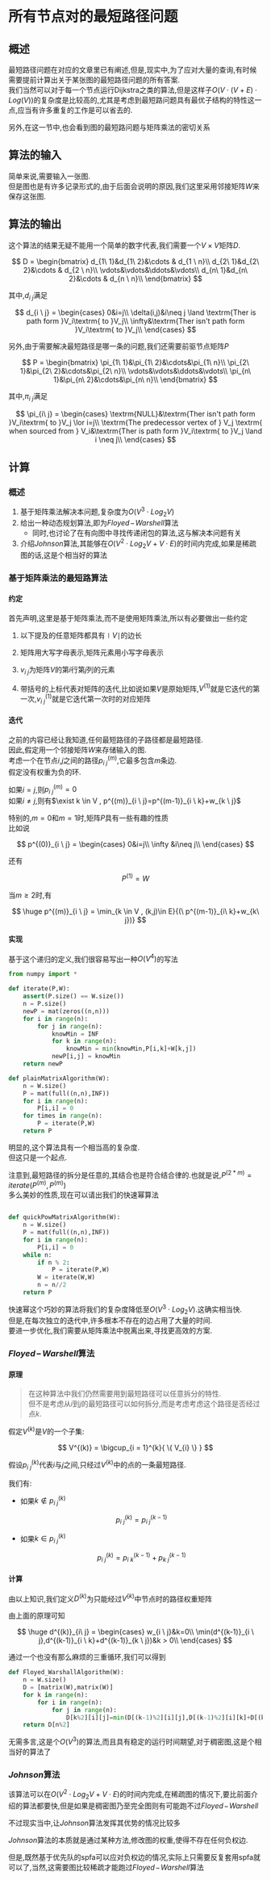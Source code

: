 # 所有节点对的最短路径问题

## 概述

最短路径问题在对应的文章里已有阐述,但是,现实中,为了应对大量的查询,有时候需要提前计算出关于某张图的最短路径问题的所有答案.  
我们当然可以对于每一个节点运行Dijkstra之类的算法,但是这样子$O(V\cdot(V+E)\cdot Log(V))$的复杂度是比较高的,尤其是考虑到最短路问题具有最优子结构的特性这一点,应当有许多重复的工作是可以省去的.

另外,在这一节中,也会看到图的最短路问题与矩阵乘法的密切关系

## 算法的输入

简单来说,需要输入一张图.  
但是图也是有许多记录形式的,由于后面会说明的原因,我们这里采用邻接矩阵$W$来保存这张图.

## 算法的输出

这个算法的结果无疑不能用一个简单的数字代表,我们需要一个$V\times V$矩阵$D$.

$$
D = 
\begin{bmatrix}
d_{1\ 1}&d_{1\ 2}&\cdots & d_{1 \ n}\\
d_{2\ 1}&d_{2\ 2}&\cdots & d_{2 \ n}\\
\vdots&\vdots&\ddots&\vdots\\
d_{n\ 1}&d_{n\ 2}&\cdots & d_{n \ n}\\
\end{bmatrix}
$$

其中,$d_{i \ j}$满足

$$
d_{i \ j} = 
\begin{cases}
0&i=j\\
\delta(i,j)&i\neq j \land \textrm{Ther is path form }V_i\textrm{ to }V_j\\
\infty&\textrm{Ther isn't path form }V_i\textrm{ to }V_j\\
\end{cases}
$$

另外,由于需要解决最短路径是哪一条的问题,我们还需要前驱节点矩阵$P$

$$
P =
\begin{bmatrix}
\pi_{1\ 1}&\pi_{1\ 2}&\cdots&\pi_{1\ n}\\
\pi_{2\ 1}&\pi_{2\ 2}&\cdots&\pi_{2\ n}\\
\vdots&\vdots&\ddots&\vdots\\
\pi_{n\ 1}&\pi_{n\ 2}&\cdots&\pi_{n\ n}\\
\end{bmatrix}
$$

其中,$\pi_{i\ j}$满足

$$
\pi_{i\ j} = 
\begin{cases}
\textrm{NULL}&\textrm{Ther isn't path form }V_i\textrm{ to }V_j \lor i=j\\
\textrm{The predecessor vertex of } V_j \textrm{ when sourced from } V_i&\textrm{Ther is path form }V_i\textrm{ to }V_j \land i \neq j\\
\end{cases}
$$

## 计算

### 概述

1. 基于矩阵乘法解决本问题,复杂度为$O(V^3 \cdot Log_{2}{V})$
2. 给出一种动态规划算法,即为$Floyed\!-\!Warshell$算法
    - 同时,也讨论了在有向图中寻找传递闭包的算法,这与解决本问题有关
3. 介绍$Johnson$算法,其能够在$O(V^2\cdot Log_{2}{V}+V\cdot E)$的时间内完成,如果是稀疏图的话,这是个相当好的算法

### 基于矩阵乘法的最短路算法

#### 约定

首先声明,这里是基于矩阵乘法,而不是使用矩阵乘法,所以有必要做出一些约定

1. 以下提及的任意矩阵都具有$\mid V \mid$的边长

2. 矩阵用大写字母表示,矩阵元素用小写字母表示

3. $v_{i \ j}$为矩阵$V$的第$i$行第$j$列的元素

4. 带括号的上标代表对矩阵的迭代,比如说如果$V$是原始矩阵,$V^{(1)}$就是它迭代的第一次,$v^{(1)}_{i \ j}$就是它迭代第一次时的对应矩阵

#### 迭代

之前的内容已经让我知道,任何最短路径的子路径都是最短路径.  
因此,假定用一个邻接矩阵$W$来存储输入的图.  
考虑一个在节点$i$,$j$之间的路径$p^{(m)}_{i \ j}$,它最多包含$m$条边.  
假定没有权重为负的环.

如果$i=j$,则$p^{(m)}_{i \ j}=0$  
如果$i\neq j$,则有$\exist k \in V , p^{(m)}_{i \ j}=p^{(m-1)}_{i \ k}+w_{k \ j}$  

特别的,$m=0$和$m=1$时,矩阵$P$具有一些有趣的性质  
比如说

$$
p^{(0)}_{i \ j} = 
\begin{cases}
0&i=j\\
\infty &i\neq j\\
\end{cases}
$$

还有

$$
P^{(1)}=W
$$

当$m \geq 2$时,有

$$
\huge
p^{(m)}_{i \ j} = 
\min_{k \in V , (k,j)\in E}{(\ p^{(m-1)}_{i\ k}+w_{k\ j})}
$$

#### 实现

基于这个递归的定义,我们很容易写出一种$O(V^{4})$的写法

```python
from numpy import *

def iterate(P,W):
    assert(P.size() == W.size())
    n = P.size()
    newP = mat(zeros((n,n)))
    for i in range(n):
        for j in range(n):
            knowMin = INF
            for k in range(n):
                knowMin = min(knowMin,P[i,k]+W[k,j])
            newP[i,j] = knowMin
    return newP

def plainMatrixAlgorithm(W):
    n = W.size()
    P = mat(full((n,n),INF))
    for i in range(n):
        P[i,i] = 0
    for times in range(n):
        P = iterate(P,W)
    return P
```

明显的,这个算法具有一个相当高的复杂度.  
但这只是一个起点.

注意到,最短路径的拆分是任意的,其结合也是符合结合律的.也就是说,$P^{(2*m)}=iterate(P^{(m)},P^{(m)})$  
多么美妙的性质,现在可以请出我们的快速幂算法

```python

def quickPowMatrixAlgorithm(W):
    n = W.size()
    P = mat(full((n,n),INF))
    for i in range(n):
        P[i,i] = 0
    while n:
        if n % 2:
            P = iterate(P,W)
        W = iterate(W,W)
        n = n//2
    return P    

```

快速幂这个巧妙的算法将我们的复杂度降低至$O(V^3 \cdot Log_{2}{V})$.这确实相当快.  
但是,在每次独立的迭代中,许多根本不存在的边占用了大量的时间.  
要进一步优化,我们需要从矩阵乘法中脱离出来,寻找更高效的方案.

### $Floyed\!-\!Warshell$算法

#### 原理

>在这种算法中我们仍然需要用到最短路径可以任意拆分的特性.  
但不是考虑从$i$到$j$的最短路径可以如何拆分,而是考虑考虑这个路径是否经过点$k$.  

假定$V^{(k)}$是$V$的一个子集:

$$
V^{(k)} = \bigcup_{i = 1}^{k}{ \{ V_{i} \} }
$$

假设$p^{(k)}_{i \ j}$代表$i$与$j$之间,只经过$V^{(k)}$中的点的一条最短路径.

我们有:

- 如果$k \notin p^{(k)}_{i \ j}$

    $$p^{(k)}_{i \ j} = p^{(k-1)}_{i \ j}$$

- 如果$k \in p^{(k)}_{i \ j}$

    $$p^{(k)}_{i \ j} = p^{(k-1)}_{i \ k}+p^{(k-1)}_{k \ j}$$

#### 计算

由以上知识,我们定义$D^{(k)}$为只能经过$V^{(k)}$中节点时的路径权重矩阵

由上面的原理可知

$$
\huge
d^{(k)}_{i\ j} = 
\begin{cases}
w_{i \ j}&k=0\\
\min(d^{(k-1)}_{i \ j},d^{(k-1)}_{i \ k}+d^{(k-1)}_{k \ j})&k > 0\\
\end{cases}
$$

通过一个也没有那么麻烦的三重循环,我们可以得到

```python
def Floyed_WarshallAlgorithm(W):
    n = W.size()
    D = [matrix(W),matrix(W)]
    for k in range(n):
        for i in range(n):
            for j in range(n):
                D[k%2][i][j]=min(D[(k-1)%2][i][j],D[(k-1)%2][i][k]+D[(k-1)%2][k][j])
    return D[n%2]
```

无需多言,这是个$O(V^3)$的算法,而且具有稳定的运行时间期望,对于稠密图,这是个相当好的算法了

### $Johnson$算法

该算法可以在$O(V^2\cdot Log_{2}{V}+V\cdot E)$的时间内完成,在稀疏图的情况下,要比前面介绍的算法都要快,但是如果是稠密图乃至完全图则有可能跑不过$Floyed\!-\!Warshell$

不过现实当中,让$Johnson$算法发挥其优势的情况比较多

$Johnson$算法的本质就是通过某种方法,修改图的权重,使得不存在任何负权边.

但是,既然基于优先队的spfa可以应对负权边的情况,实际上只需要反复套用spfa就可以了,当然,这需要图比较稀疏才能跑过$Floyed\!-\!Warshell$算法